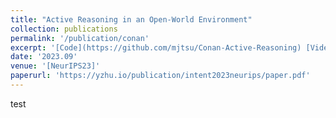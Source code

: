 ```yaml
---
title: "Active Reasoning in an Open-World Environment"
collection: publications
permalink: '/publication/conan'
excerpt: '[Code](https://github.com/mjtsu/Conan-Active-Reasoning) [Video](https://vimeo.com/878540519) [Web](https://sites.google.com/view/conan-active-reasoning)'
date: '2023.09' 
venue: '[NeurIPS23]'
paperurl: 'https://yzhu.io/publication/intent2023neurips/paper.pdf'
---
```


test